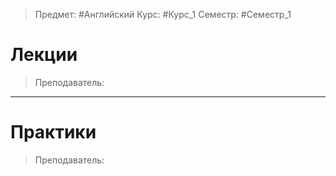 > Предмет: #Английский
> Курс: #Курс_1
> Семестр: #Семестр_1

# Лекции
> Преподаватель: 

---
# Практики
> Преподаватель: 